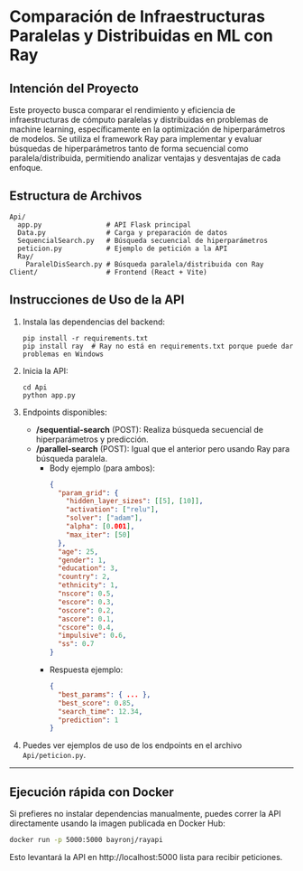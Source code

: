 
# Comparación de Infraestructuras Paralelas y Distribuidas en ML con Ray

## Intención del Proyecto
Este proyecto busca comparar el rendimiento y eficiencia de infraestructuras de cómputo paralelas y distribuidas en problemas de machine learning, específicamente en la optimización de hiperparámetros de modelos. Se utiliza el framework Ray para implementar y evaluar búsquedas de hiperparámetros tanto de forma secuencial como paralela/distribuida, permitiendo analizar ventajas y desventajas de cada enfoque.

## Estructura de Archivos


```
Api/
  app.py                # API Flask principal
  Data.py               # Carga y preparación de datos
  SequencialSearch.py   # Búsqueda secuencial de hiperparámetros
  peticion.py           # Ejemplo de petición a la API
  Ray/
    ParalelDisSearch.py # Búsqueda paralela/distribuida con Ray
Client/                 # Frontend (React + Vite)
```

## Instrucciones de Uso de la API

1. Instala las dependencias del backend:
   ```
   pip install -r requirements.txt
   pip install ray  # Ray no está en requirements.txt porque puede dar problemas en Windows
   ```

2. Inicia la API:
   ```
   cd Api
   python app.py
   ```

3. Endpoints disponibles:

   - **/sequential-search** (POST): Realiza búsqueda secuencial de hiperparámetros y predicción.
   - **/parallel-search** (POST): Igual que el anterior pero usando Ray para búsqueda paralela.
     - Body ejemplo (para ambos):
       ```json
       {
         "param_grid": {
           "hidden_layer_sizes": [[5], [10]],
           "activation": ["relu"],
           "solver": ["adam"],
           "alpha": [0.001],
           "max_iter": [50]
         },
         "age": 25,
         "gender": 1,
         "education": 3,
         "country": 2,
         "ethnicity": 1,
         "nscore": 0.5,
         "escore": 0.3,
         "oscore": 0.2,
         "ascore": 0.1,
         "cscore": 0.4,
         "impulsive": 0.6,
         "ss": 0.7
       }
       ```
     - Respuesta ejemplo:
       ```json
       {
         "best_params": { ... },
         "best_score": 0.85,
         "search_time": 12.34,
         "prediction": 1
       }
       ```

4. Puedes ver ejemplos de uso de los endpoints en el archivo `Api/peticion.py`.

---

## Ejecución rápida con Docker

Si prefieres no instalar dependencias manualmente, puedes correr la API directamente usando la imagen publicada en Docker Hub:

```sh
docker run -p 5000:5000 bayronj/rayapi
```

Esto levantará la API en http://localhost:5000 lista para recibir peticiones.


